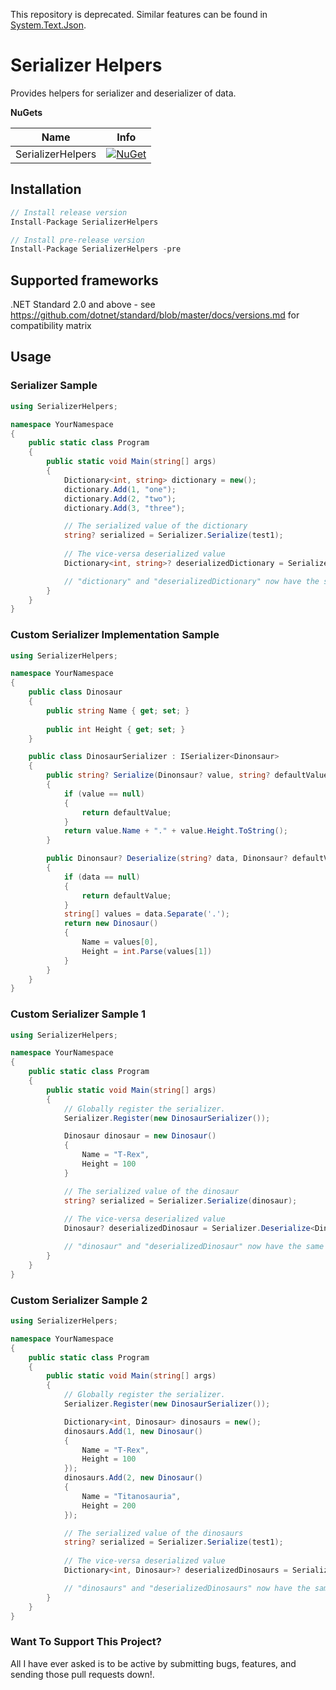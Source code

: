 This repository is deprecated. Similar features can be found in [System.Text.Json](https://www.nuget.org/packages/System.Text.Json).

# Serializer Helpers

Provides helpers for serializer and deserializer of data.

**NuGets**

|Name|Info|
| ------------------- | :------------------: |
|SerializerHelpers|[![NuGet](https://buildstats.info/nuget/SerializerHelpers?includePreReleases=true)](https://www.nuget.org/packages/SerializerHelpers/)|

## Installation
```csharp
// Install release version
Install-Package SerializerHelpers

// Install pre-release version
Install-Package SerializerHelpers -pre
```

## Supported frameworks
.NET Standard 2.0 and above - see https://github.com/dotnet/standard/blob/master/docs/versions.md for compatibility matrix

## Usage

### Serializer Sample
```csharp
using SerializerHelpers;

namespace YourNamespace
{
    public static class Program
    {
        public static void Main(string[] args)
        {
            Dictionary<int, string> dictionary = new();
            dictionary.Add(1, "one");
            dictionary.Add(2, "two");
            dictionary.Add(3, "three");

            // The serialized value of the dictionary
            string? serialized = Serializer.Serialize(test1);
            
            // The vice-versa deserialized value
            Dictionary<int, string>? deserializedDictionary = Serializer.Deserialize<Dictionary<int, string>>(serialized);

            // "dictionary" and "deserializedDictionary" now have the same values.
        }
    }
}
```

### Custom Serializer Implementation Sample
```csharp
using SerializerHelpers;

namespace YourNamespace
{
    public class Dinosaur
    {
        public string Name { get; set; }
        
        public int Height { get; set; }
    }

    public class DinosaurSerializer : ISerializer<Dinonsaur>
    {
        public string? Serialize(Dinonsaur? value, string? defaultValue = default)
        {
            if (value == null)
            {
                return defaultValue;
            }
            return value.Name + "." + value.Height.ToString();
        }

        public Dinonsaur? Deserialize(string? data, Dinonsaur? defaultValue = default)
        {
            if (data == null)
            {
                return defaultValue;
            }
            string[] values = data.Separate('.');
            return new Dinosaur()
            {
                Name = values[0],
                Height = int.Parse(values[1])
            }
        }
    }
}
```

### Custom Serializer Sample 1
```csharp
using SerializerHelpers;

namespace YourNamespace
{
    public static class Program
    {
        public static void Main(string[] args)
        {
            // Globally register the serializer.
            Serializer.Register(new DinosaurSerializer());

            Dinosaur dinosaur = new Dinosaur()
            {
                Name = "T-Rex",
                Height = 100
            }

            // The serialized value of the dinosaur
            string? serialized = Serializer.Serialize(dinosaur);
            
            // The vice-versa deserialized value
            Dinosaur? deserializedDinosaur = Serializer.Deserialize<Dinosaur>(serialized);

            // "dinosaur" and "deserializedDinosaur" now have the same values.
        }
    }
}
```

### Custom Serializer Sample 2
```csharp
using SerializerHelpers;

namespace YourNamespace
{
    public static class Program
    {
        public static void Main(string[] args)
        {
            // Globally register the serializer.
            Serializer.Register(new DinosaurSerializer());

            Dictionary<int, Dinosaur> dinosaurs = new();
            dinosaurs.Add(1, new Dinosaur()
            {
                Name = "T-Rex",
                Height = 100
            });
            dinosaurs.Add(2, new Dinosaur()
            {
                Name = "Titanosauria",
                Height = 200
            });

            // The serialized value of the dinosaurs
            string? serialized = Serializer.Serialize(test1);
            
            // The vice-versa deserialized value
            Dictionary<int, Dinosaur>? deserializedDinosaurs = Serializer.Deserialize<Dictionary<int, Dinosaur>>(serialized);

            // "dinosaurs" and "deserializedDinosaurs" now have the same values.
        }
    }
}
```

### Want To Support This Project?
All I have ever asked is to be active by submitting bugs, features, and sending those pull requests down!.
